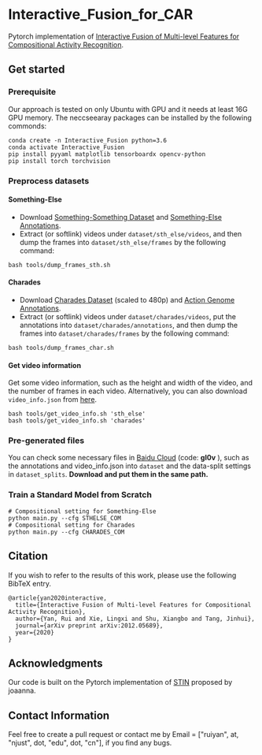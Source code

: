 # Interactive_Fusion_for_CAR
Pytorch implementation of [Interactive Fusion of Multi-level Features for Compositional Activity Recognition](https://arxiv.org/pdf/2012.05689).

## Get started
### Prerequisite
Our approach is tested on only Ubuntu with GPU and it needs at least 16G GPU memory. The neccseearay packages can be installed by the following commonds:
```
conda create -n Interactive_Fusion python=3.6
conda activate Interactive_Fusion
pip install pyyaml matplotlib tensorboardx opencv-python
pip install torch torchvision
```
### Preprocess datasets
#### Something-Else
- Download [Something-Something Dataset](https://github.com/joaanna/something_else) and [Something-Else Annotations](https://github.com/joaanna/something_else).
- Extract (or softlink) videos under ```dataset/sth_else/videos```, and then dump the frames into ```dataset/sth_else/frames``` by the following command:
```
bash tools/dump_frames_sth.sh
```

#### Charades
- Download [Charades Dataset](https://prior.allenai.org/projects/charades) (scaled to 480p) and [Action Genome Annotations](https://github.com/JingweiJ/ActionGenome).
- Extract (or softlink) videos under ```dataset/charades/videos```, put the annotations into ```dataset/charades/annotations```, and then dump the frames into ```dataset/charades/frames``` by the following command:
```
bash tools/dump_frames_char.sh
```


#### Get video information
Get some video information, such as the height and width of the video, and the number of frames in each video. Alternatively, you can also download ```video_info.json``` from [here](https://github.com/ruiyan1995/Interactive_Fusion_for_CAR#Pre-generated-files).
```
bash tools/get_video_info.sh 'sth_else'
bash tools/get_video_info.sh 'charades'
```

### Pre-generated files
You can check some necessary files in [Baidu Cloud](https://pan.baidu.com/s/18AAu3yg04rWEanJ_LVn3yg) (code: **gl0v**
), such as the annotations and video_info.json into ```dataset``` and the data-split settings in ```dataset_splits```. **Download and put them in the same path.**

### Train a Standard Model from Scratch
```
# Compositional setting for Something-Else
python main.py --cfg STHELSE_COM
# Compositional setting for Charades
python main.py --cfg CHARADES_COM
```

## Citation
If you wish to refer to the results of this work, please use the following BibTeX entry.
```
@article{yan2020interactive,
  title={Interactive Fusion of Multi-level Features for Compositional Activity Recognition},
  author={Yan, Rui and Xie, Lingxi and Shu, Xiangbo and Tang, Jinhui},
  journal={arXiv preprint arXiv:2012.05689},
  year={2020}
}
```
## Acknowledgments
Our code is built on the Pytorch implementation of [STIN](https://github.com/joaanna/something_else) proposed by joaanna.

## Contact Information
Feel free to create a pull request or contact me by Email = ["ruiyan", at, "njust", dot, "edu", dot, "cn"], if you find any bugs.